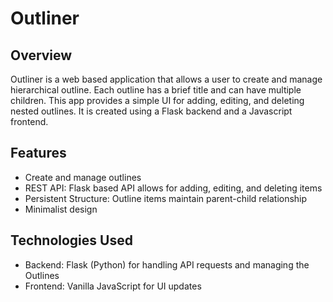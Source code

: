 # Outliner

## Overview
Outliner is a web based application that allows a user to create and manage hierarchical outline. Each outline has a brief title and can have multiple children. This app provides a simple UI for adding, editing, and deleting nested outlines. It is created using a Flask backend and a Javascript frontend.

## Features
- Create and manage outlines
- REST API: Flask based API allows for adding, editing, and deleting items
- Persistent Structure: Outline items maintain parent-child relationship
- Minimalist design

## Technologies Used
- Backend: Flask (Python) for handling API requests and managing the Outlines
- Frontend: Vanilla JavaScript for UI updates
